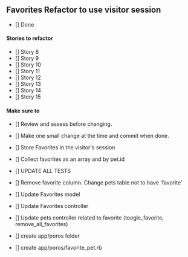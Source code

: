## Favorites Refactor to use visitor session
- [] Done

#### Stories to refactor
- [] Story 8
- [] Story 9
- [] Story 10
- [] Story 11
- [] Story 12
- [] Story 13
- [] Story 14
- [] Story 15

#### Make sure to
- [] Review and assess before changing.
- [] Make one small change at the time and commit when done.
- [] Store Favorites in the visitor's session
- [] Collect favorites as an array and by pet.id
- [] UPDATE ALL TESTS
- [] Remove favorite column. Change pets table not to have 'favorite'

- [] Update Favorites model
- [] Update Favorites controller
- [] Update pets controller related to favorite (toogle_favorite, remove_all_favorites)
- [] create app/poros folder
- [] create app/poros/favorite_pet.rb